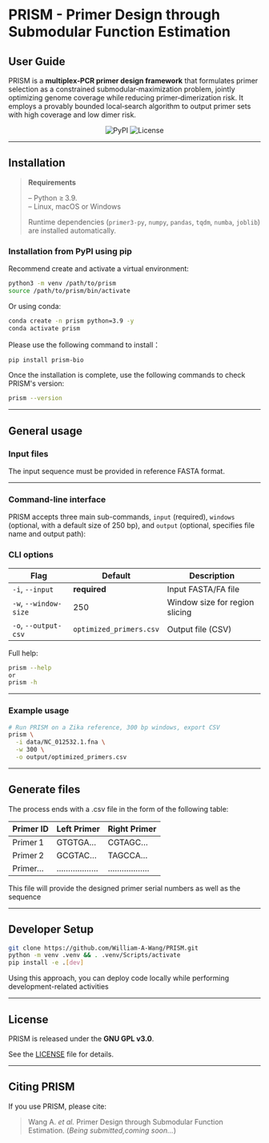 # PRISM - Primer Design through Submodular Function Estimation

## User Guide  
PRISM is a **multiplex‑PCR primer design framework** that formulates primer selection as a constrained submodular‑maximization problem, jointly optimizing genome coverage while reducing primer‑dimerization risk. It employs a provably bounded local‑search algorithm to output primer sets with high coverage and low dimer risk.

<p align="center">
  <img src="https://img.shields.io/pypi/v/prism-bio.svg?color=blue" alt="PyPI">
  <img src="https://img.shields.io/github/license/William-A-Wang/PRISM.svg" alt="License">
</p>


---

## Installation


> **Requirements**
> 
>  – Python ≥ 3.9.  
>  – Linux, macOS or Windows
> 
>  Runtime dependencies (`primer3‑py`, `numpy`, `pandas`, `tqdm`, `numba`, `joblib`) are installed automatically.




### Installation from PyPI using pip
Recommend create and activate a virtual environment:
```bash
python3 -m venv /path/to/prism
source /path/to/prism/bin/activate
```
Or using conda:
```bash
conda create -n prism python=3.9 -y
conda activate prism
```

Please use the following command to install：

```bash
pip install prism-bio
```


Once the installation is complete, use the following commands to check PRISM's version:
```bash
prism --version
```
---

## General usage
### Input files
The input sequence must be provided in reference FASTA format.

---

### Command-line interface
PRISM accepts three main sub-commands, `input` (required), `windows` (optional, with a default size of 250 bp), and `output` (optional, specifies file name and output path):

### CLI options

| Flag | Default | Description |
|------|---------|-------------|
| `-i`, `--input` | **required** | Input FASTA/FA file |
| `-w`, `--window-size` | 250 | Window size for region slicing |
| `-o`, `--output-csv` | `optimized_primers.csv` | Output file (CSV) |

Full help:

```bash
prism --help
or
prism -h
```

---

### Example usage

```bash
# Run PRISM on a Zika reference, 300 bp windows, export CSV
prism \
  -i data/NC_012532.1.fna \
  -w 300 \
  -o output/optimized_primers.csv
```

---

## Generate files

The process ends with a .csv file in the form of the following table:

  | Primer ID | Left Primer | Right Primer |
  |-----------|------------|--------------|
  | Primer 1  | GTGTGA…    | CGTAGC… |
  | Primer 2  | GCGTAC…    | TAGCCA… |
  | Primer…   | ………………    | ……………… |

This file will provide the designed primer serial numbers as well as the sequence

---


## Developer Setup

```bash
git clone https://github.com/William-A-Wang/PRISM.git
python -m venv .venv && . .venv/Scripts/activate
pip install -e .[dev]
```
Using this approach, you can deploy code locally while performing development-related activities


---

## License

PRISM is released under the **GNU GPL v3.0**.  

See the [LICENSE](LICENSE) file for details.

---

## Citing PRISM
If you use PRISM, please cite:
> Wang A. *et al.* Primer Design through Submodular Function
Estimation. (*Being submitted,coming soon...*)


